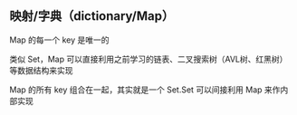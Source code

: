 ## 映射/字典（dictionary/Map）

Map 的每一个 key 是唯一的

类似 Set，Map 可以直接利用之前学习的链表、二叉搜索树（AVL树、红黑树）等数据结构来实现

Map 的所有 key 组合在一起，其实就是一个 Set.Set 可以间接利用 Map 来作内部实现